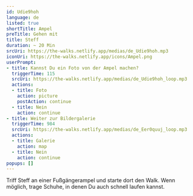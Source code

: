 ```yaml
---
id: Udie9hoh
language: de
listed: true
shortTitle: Ampel
preTitle: Gehen mit
title: Steff
duration: ~ 20 Min
srcUri: https://the-walks.netlify.app/medias/de_Udie9hoh.mp3
iconUri: https://the-walks.netlify.app/icons/Ampel.png
userPrompt:
- title: Kannst Du ein Foto von der Ampel machen?
  triggerTime: 115
  srcUri: https://the-walks.netlify.app/medias/de_Udie9hoh_loop.mp3
  actions:
  - title: Foto
    action: picture
    postAction: continue
  - title: Nein
    action: continue
- title: Weiter zur Bildergalerie
  triggerTime: 984
  srcUri: https://the-walks.netlify.app/medias/de_Eer0quuj_loop.mp3
  actions:
  - title: Galerie
    action: map
  - title: Nein
    action: continue
popups: []
---
```

Triff Steff an einer Fußgängerampel und starte dort den Walk. Wenn möglich, trage Schuhe, in denen Du auch schnell laufen kannst.